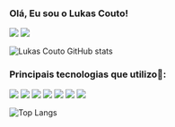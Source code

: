 ### Olá, Eu sou o Lukas Couto!
[![](https://img.shields.io/badge/website-000000?style=for-the-badge&logo=About.me&logoColor=white)](https://draft-lk.github.io/Portfolio.Lukas.github.io/)
[![](https://img.shields.io/badge/LinkedIn-0077B5?style=for-the-badge&logo=linkedin&logoColor=white)](https://www.linkedin.com/in/lukas-couto-30351a224/)

![Lukas Couto GitHub stats](https://github-readme-stats.vercel.app/api?username=Draft-LK&show_icons=true&theme=tokyonight)

### Principais tecnologias que utilizo🔧: 

[![](https://img.shields.io/badge/HTML5-E34F26?style=for-the-badge&logo=html5&logoColor=white)](https://github.com/Draft-LK)
[![](https://img.shields.io/badge/CSS3-1572B6?style=for-the-badge&logo=css3&logoColor=white)](https://github.com/Draft-LK)
[![](https://img.shields.io/badge/JavaScript-F7DF1E?style=for-the-badge&logo=javascript&logoColor=black)](https://github.com/Draft-LK)
[![](https://img.shields.io/badge/React-20232A?style=for-the-badge&logo=react&logoColor=61DAFB)](https://github.com/Draft-LK)
[![](https://img.shields.io/badge/Sass-CC6699?style=for-the-badge&logo=sass&logoColor=white)](https://github.com/Draft-LK)
[![](https://img.shields.io/badge/Figma-F24E1E?style=for-the-badge&logo=figma&logoColor=white)](https://github.com/Draft-LK)
[![](https://img.shields.io/badge/GitHub-100000?style=for-the-badge&logo=github&logoColor=white)](https://github.com/Draft-LK)

![Top Langs](https://github-readme-stats.vercel.app/api/top-langs/?username=Draft-LK&layout=compact&theme=tokyonight)





